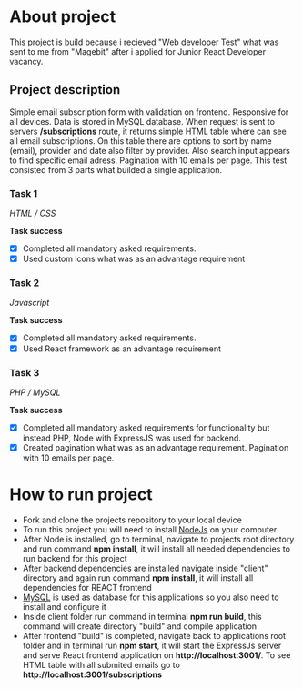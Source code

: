 # About project

This project is build because i recieved "Web developer Test" what was sent to me from "Magebit" after i applied for Junior React Developer vacancy.

## Project description

Simple email subscription form with validation on frontend. Responsive for all devices. Data is stored in MySQL database.
When request is sent to servers **/subscriptions** route, it returns simple HTML table where can see all email subscriptions. On this table there are options to sort by name (email), provider and date also filter by provider.
Also search input appears to find specific email adress. Pagination with 10 emails per page.
This test consisted from 3 parts what builded a single application.

### Task 1

_HTML / CSS_

**Task success**

-   [x] Completed all mandatory asked requirements.
-   [x] Used custom icons what was as an advantage requirement

### Task 2

_Javascript_

**Task success**

-   [x] Completed all mandatory asked requirements.
-   [x] Used React framework as an advantage requirement

### Task 3

_PHP / MySQL_

**Task success**

-   [x] Completed all mandatory asked requirements for functionality but instead PHP, Node with ExpressJS was used for backend.
-   [x] Created pagination what was as an advantage requirement. Pagination with 10 emails per page.

# How to run project

-   Fork and clone the projects repository to your local device
-   To run this project you will need to install [NodeJs](https://nodejs.org/en/) on your computer
-   After Node is installed, go to terminal, navigate to projects root directory and run command **npm install**, it will install all needed dependencies to run backend for this project
-   After backend dependencies are installed navigate inside "client" directory and again run command **npm install**, it will install all dependencies for REACT frontend
-   [MySQL](https://www.mysql.com/) is used as database for this applications so you also need to install and configure it
-   Inside client folder run command in terminal **npm run build**, this command will create directory "build" and compile application
-   After frontend "build" is completed, navigate back to applications root folder and in terminal run **npm start**, it will start the ExpressJs server and serve React frontend application on **http://localhost:3001/**. To see HTML table with all submited emails go to **http://localhost:3001/subscriptions**

